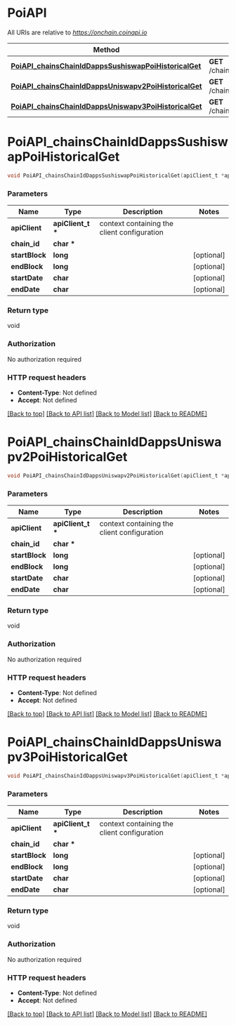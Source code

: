 # PoiAPI

All URIs are relative to *https://onchain.coinapi.io*

Method | HTTP request | Description
------------- | ------------- | -------------
[**PoiAPI_chainsChainIdDappsSushiswapPoiHistoricalGet**](PoiAPI.md#PoiAPI_chainsChainIdDappsSushiswapPoiHistoricalGet) | **GET** /chains/{chain_id}/dapps/sushiswap/poi/historical | 
[**PoiAPI_chainsChainIdDappsUniswapv2PoiHistoricalGet**](PoiAPI.md#PoiAPI_chainsChainIdDappsUniswapv2PoiHistoricalGet) | **GET** /chains/{chain_id}/dapps/uniswapv2/poi/historical | 
[**PoiAPI_chainsChainIdDappsUniswapv3PoiHistoricalGet**](PoiAPI.md#PoiAPI_chainsChainIdDappsUniswapv3PoiHistoricalGet) | **GET** /chains/{chain_id}/dapps/uniswapv3/poi/historical | 


# **PoiAPI_chainsChainIdDappsSushiswapPoiHistoricalGet**
```c
void PoiAPI_chainsChainIdDappsSushiswapPoiHistoricalGet(apiClient_t *apiClient, char * chain_id, long startBlock, long endBlock, char startDate, char endDate);
```

### Parameters
Name | Type | Description  | Notes
------------- | ------------- | ------------- | -------------
**apiClient** | **apiClient_t \*** | context containing the client configuration |
**chain_id** | **char \*** |  | 
**startBlock** | **long** |  | [optional] 
**endBlock** | **long** |  | [optional] 
**startDate** | **char** |  | [optional] 
**endDate** | **char** |  | [optional] 

### Return type

void

### Authorization

No authorization required

### HTTP request headers

 - **Content-Type**: Not defined
 - **Accept**: Not defined

[[Back to top]](#) [[Back to API list]](../README.md#documentation-for-api-endpoints) [[Back to Model list]](../README.md#documentation-for-models) [[Back to README]](../README.md)

# **PoiAPI_chainsChainIdDappsUniswapv2PoiHistoricalGet**
```c
void PoiAPI_chainsChainIdDappsUniswapv2PoiHistoricalGet(apiClient_t *apiClient, char * chain_id, long startBlock, long endBlock, char startDate, char endDate);
```

### Parameters
Name | Type | Description  | Notes
------------- | ------------- | ------------- | -------------
**apiClient** | **apiClient_t \*** | context containing the client configuration |
**chain_id** | **char \*** |  | 
**startBlock** | **long** |  | [optional] 
**endBlock** | **long** |  | [optional] 
**startDate** | **char** |  | [optional] 
**endDate** | **char** |  | [optional] 

### Return type

void

### Authorization

No authorization required

### HTTP request headers

 - **Content-Type**: Not defined
 - **Accept**: Not defined

[[Back to top]](#) [[Back to API list]](../README.md#documentation-for-api-endpoints) [[Back to Model list]](../README.md#documentation-for-models) [[Back to README]](../README.md)

# **PoiAPI_chainsChainIdDappsUniswapv3PoiHistoricalGet**
```c
void PoiAPI_chainsChainIdDappsUniswapv3PoiHistoricalGet(apiClient_t *apiClient, char * chain_id, long startBlock, long endBlock, char startDate, char endDate);
```

### Parameters
Name | Type | Description  | Notes
------------- | ------------- | ------------- | -------------
**apiClient** | **apiClient_t \*** | context containing the client configuration |
**chain_id** | **char \*** |  | 
**startBlock** | **long** |  | [optional] 
**endBlock** | **long** |  | [optional] 
**startDate** | **char** |  | [optional] 
**endDate** | **char** |  | [optional] 

### Return type

void

### Authorization

No authorization required

### HTTP request headers

 - **Content-Type**: Not defined
 - **Accept**: Not defined

[[Back to top]](#) [[Back to API list]](../README.md#documentation-for-api-endpoints) [[Back to Model list]](../README.md#documentation-for-models) [[Back to README]](../README.md)

